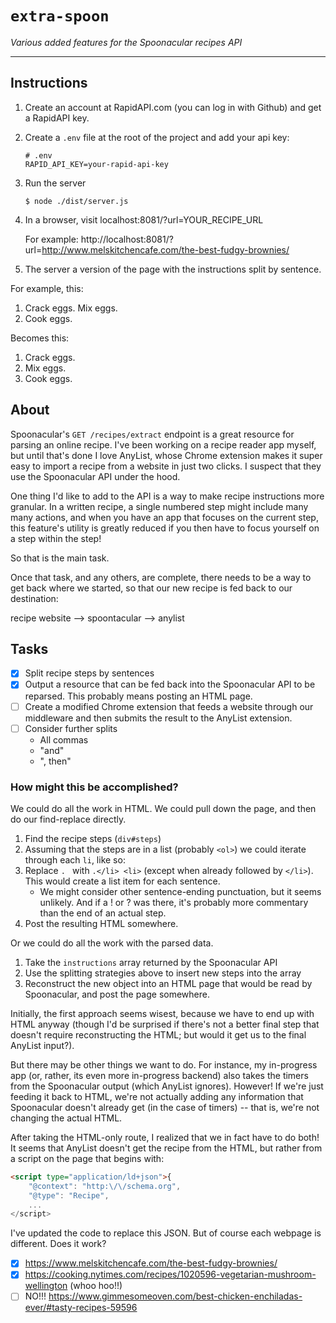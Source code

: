 # `extra-spoon`
*Various added features for the Spoonacular recipes API*

---

## Instructions
<!-- In the markdown, numbering each as 1 allows us to not worry about actual ordering. The numbers will display correctly. -->
1. Create an account at RapidAPI.com (you can log in with Github) and get a RapidAPI key.
1. Create a `.env` file at the root of the project and add your api key:
    ```
    # .env
    RAPID_API_KEY=your-rapid-api-key
    ``` 
1. Run the server
    ```
    $ node ./dist/server.js
    ```
   
1. In a browser, visit localhost:8081/?url=YOUR_RECIPE_URL
   
   For example: http://localhost:8081/?url=http://www.melskitchencafe.com/the-best-fudgy-brownies/
   
1. The server a version of the page with the instructions split by sentence. 

For example, this:
1. Crack eggs. Mix eggs. 
2. Cook eggs.

Becomes this:
1. Crack eggs.
2. Mix eggs.
3. Cook eggs.


## About

Spoonacular's `GET /recipes/extract` endpoint is a great resource for parsing an online recipe. I've been working on a recipe reader app myself, but until that's done I love AnyList, whose Chrome extension makes it super easy to import a recipe from a website in just two clicks. I suspect that they use the Spoonacular API under the hood.

One thing I'd like to add to the API is a way to make recipe instructions more granular. In a written recipe, a single numbered step might include many many actions, and when you have an app that focuses on the current step, this feature's utility is greatly reduced if you then have to focus yourself on a step within the step!

So that is the main task.

Once that task, and any others, are complete, there needs to be a way to get back where we started, so that our new recipe is fed back to our destination:

recipe website --> spoontacular --> anylist

## Tasks
- [X] Split recipe steps by sentences 
- [X] Output a resource that can be fed back into the Spoonacular API to be reparsed. This probably means posting an HTML page.
- [ ] Create a modified Chrome extension that feeds a website through our middleware and then submits the result to the AnyList extension. 
- [ ] Consider further splits
    - All commas
    - "and"
    - ", then"

### How might this be accomplished?
We could do all the work in HTML. We could pull down the page, and then do our find-replace directly. 
1. Find the recipe steps (`div#steps`)
2. Assuming that the steps are in a list (probably `<ol>`) we could iterate through each `li`, like so:
3. Replace `. ` with `.</li> <li>` (except when already followed by `</li>`). This would create a list item for each sentence. 
    - We might consider other sentence-ending punctuation, but it seems unlikely. And if a ! or ? was there, it's probably more commentary than the end of an actual step.
4. Post the resulting HTML somewhere.

Or we could do all the work with the parsed data.
1. Take the `instructions` array returned by the Spoonacular API
2. Use the splitting strategies above to insert new steps into the array
3. Reconstruct the new object into an HTML page that would be read by Spoonacular, and post the page somewhere.

Initially, the first approach seems wisest, because we have to end up with HTML anyway (though I'd be surprised if there's not a better final step that doesn't require reconstructing the HTML; but would it get us to the final AnyList input?).

But there may be other things we want to do. For instance, my in-progress app (or, rather, its even more in-progress backend) also takes the timers from the Spoonacular output (which AnyList ignores). However! If we're just feeding it back to HTML, we're not actually adding any information that Spoonacular doesn't already get (in the case of timers) -- that is, we're not changing the actual HTML.

After taking the HTML-only route, I realized that we in fact have to do both! It seems that AnyList doesn't get the recipe from the HTML, but rather from a script on the page that begins with:
```html
<script type="application/ld+json">{
    "@context": "http:\/\/schema.org",
    "@type": "Recipe",
    ...
</script>
```

I've updated the code to replace this JSON. But of course each webpage is different. 
Does it work?

- [X] https://www.melskitchencafe.com/the-best-fudgy-brownies/
- [X] https://cooking.nytimes.com/recipes/1020596-vegetarian-mushroom-wellington (whoo hoo!!)
- [ ] NO!!! https://www.gimmesomeoven.com/best-chicken-enchiladas-ever/#tasty-recipes-59596  